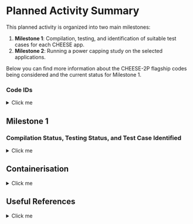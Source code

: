 # Planned Activity Summary

This planned activity is organized into two main milestones:

1. **Milestone 1**: Compilation, testing, and identification of suitable test cases for each CHEESE app.
2. **Milestone 2**: Running a power capping study on the selected applications.

Below you can find more information about the CHEESE-2P flagship codes being considered and the current status for Milestone 1.

### Code IDs

<details>
  <summary>Click me</summary>

| Code                                                         | Domain                                  | Description                                                                                                                                                                                                                                                                                | Version | Dependencies                                                                                   |
|--------------------------------------------------------------|-----------------------------------------|--------------------------------------------------------------------------------------------------------------------------------------------------------------------------------------------------------------------------------------------------------------------------------------------|---------|------------------------------------------------------------------------------------------------|
| [FALL3D](applications/fall3d/README.md)                     | Physical Volcanology                    | Simulates the transport and deposition of volcanic ash/tephra produced by explosive eruptions.                                                                                                                                                                                      | 9.0.1   | Fortran, (MPI), OpenACC (NVFortran), netCDF-Fortran with netCDF-4 support, (PnetCDF)                                                |
| [SPECFEM3D_Cartesian](https://github.com/SPECFEM/specfem3d)  | Computational Seismology                | Simulates acoustic (fluid), elastic (solid), coupled acoustic/elastic, poroelastic seismic wave propagation in any type of conforming mesh of hexahedra.                                                                                                                  | v4.1.1  | Fortran2003, (CUDA), (MPI), (CUBIT), (SCOTCH), (ADIOS), (HDF5)                                                         |
| [SPECFEM3D_GLOBE](https://github.com/SPECFEM/specfem3d_globe)| Computational Seismology                | Simulates global and regional (continental-scale) seismic wave propagation.                                                                                                                                                                                                | -       | Fortran, MPI                                                                                    |
| [XSHELLS](applications/xshells/README.md)                   | Magneto-Hydrodynamics (Earth’s Interior)| Simulates geophysical and astrophysical flows in rotating spherical shells, including magnetic field generation and evolution in magneto-hydrodynamic contexts.                                                                                                                     | -       | NVHPC, Vulkan FFT, MPI                                                                          |
| seissol                                                      | -                                       | -                                                                                                                                                                                                                                                                                          | -       | -                                                                                              |
| elmer-ice                                                    | -                                       | -                                                                                                                                                                                                                                                                                          | -       | -                                                                                              |
| exa-hype                                                     | -                                       | -                                                                                                                                                                                                                                                                                          | -       | -                                                                                              |

---

## Backup Codes

The following codes are to be considered if any of the main targeted codes does not come through

| Code                                                          | Domain                     | Description                                                                                                                                                              | Version | Dependencies |
|---------------------------------------------------------------|----------------------------|--------------------------------------------------------------------------------------------------------------------------------------------------------------------------|---------|--------------|
| [TANDEM](https://tandem.readthedocs.io/en/latest/)            | Computational Seismology  | A scalable discontinuous Galerkin code on unstructured curvilinear grids for linear elasticity problems and sequences of earthquakes and aseismic slip                  | -       | C++, Petsc   |



</details>

## Milestone 1

### Compilation Status, Testing Status, and Test Case Identified


<details>
  <summary>Click me</summary>

| Code                                                                    | leonardo-baremetal                                                         | leonardo-container | thea-baremetal | thea-container | Validation Test | Test Case Identified |
|-------------------------------------------------------------------------|-----------------------------------------------------------------------------|--------------------|----------------|----------------|-----------------|----------------------|
| [FALL3D](applications/fall3d/README.md)                                 | OK                                                                          | OK                 | OK             | OK             |       OK          | OK                   |
| [SPECFEM3D_Cartesian](https://github.com/SPECFEM/specfem3d)              | OK                                                                          | Not started        | Not started    | Not started    |      Not started            | Accepted, Waiting Data From Developers                  | 
| [SPECFEM3D_GLOBE](https://github.com/SPECFEM/specfem3d_globe)            | OK                                                                          | Not started        | Not started    | Not started    |        Not started          | Accepted, Waiting Data From Developers                   |
| [XSHELLS](applications/xshells/README.md)                              | OK                                                                          | Not started        | OK | Not started    |      Not started           | Waiting Response From Developers                  |
| [TANDEM](https://tandem.readthedocs.io/en/latest/)                      | Ok                                                                          | Not started        | Ok             | Not started    |         Not started        | Backup                   |



_Note: The table will be updated as we make progress. Once the applications are successfully compiled and tested, suitable test cases will be chosen and documented._

</details>


## Containerisation 


<details>
  <summary>Click me</summary>

- [NVIDIA HPC SDK](https://ngc.nvidia.com/catalog/containers/nvidia:nvhpc) containers are available on NGC. Two types of containers are provided, "devel" containers which contain the entire HPC SDK development environment, and "runtime" container which include only the components necessary to redistribute software built with the HPC SDK. Some care must will have to be taken in ensuring the UCX library has been configured with all communication mechanmism of interest, eg. `cuda_ipc`, `gdrcopy`. Alternatively one can install all the stack using the HPCCM building blocks, see for example [Generic recipe to build a OFED+UCX+MPI+CUDA container environment](https://github.com/NVIDIA/hpc-container-maker/blob/master/recipes/osu_benchmarks/common.py)
- [HPC CONTAINER MAKER DOCS](https://docs.nvidia.com/hpc-sdk//hpc-sdk-container/index.html)
- [NVIDIA HPC SDK CATALOG - NVIDIA GPU Cloud](https://catalog.ngc.nvidia.com/orgs/nvidia/containers/nvhpc/tags)

### UCX Configuration Information 

**Thea**

<details>
  <summary>Click me</summary>

```shell
singularity pull nvhpc-24.11-devel.sif docker://nvcr.io/nvidia/nvhpc@sha256:e31ab97e8c5914f80b277bd24d9c07c1947355f605967ba65a07ebaeb4eea224
# corresponding to docker://nvcr.io/nvidia/nvhpc:24.11-devel-cuda_multi-ubuntu22.04
singularity shell --nv --no-home nvhpc-24.11-devel.sif 
source /opt/nvidia/hpc_sdk/Linux_aarch64/24.11/comm_libs/12.6/hpcx/latest/hpcx-init.sh
hpcx_load
ucx_info -v
# Library version: 1.17.0
# Library path: /opt/nvidia/hpc_sdk/Linux_aarch64/24.11/comm_libs/12.6/hpcx/latest/ucx/lib/libucs.so.0
# API headers version: 1.17.0
# Git branch '', revision 39c8f9b
# Configured with: --disable-logging --disable-debug --disable-assertions --disable-params-check --without-knem --with-xpmem=/hpc/local/oss/xpmem/v2.7.1 --without-java --enable-devel-headers --with-fuse3-static --with-cuda=/hpc/local/oss/cuda12.5.1/redhat8 --with-gdrcopy --prefix=/build-result/hpcx-v2.20-gcc-inbox-redhat8-cuda12-aarch64/ucx --with-bfd=/hpc/local/oss/binutils/2.37/redhat8

ucx_info -d | grep Transport
#      Transport: self
#      Transport: tcp
#      Transport: tcp
#      Transport: tcp
#      Transport: sysv
#      Transport: posix
#      Transport: cuda_copy
#      Transport: cuda_ipc
#      Transport: gdr_copy
#      Transport: dc_mlx5
#      Transport: rc_verbs
#      Transport: rc_mlx5
#      Transport: ud_verbs
#      Transport: ud_mlx5
#      Transport: cma
```

</details>

**Leonardo**

<details>
  <summary>Click me</summary>

```shell
$ singularity pull nvhpc-devel-24.11.sif  docker://nvcr.io/nvidia/nvhpc:24.11-devel-cuda_multi-ubuntu22.04
$ singularity shell --nv --no-home -B"/leonardo/prod:/leonardo/prod" nvhpc-devel-24.11.sif 
Singularity> module load nvhpc-hpcx-cuda12
Singularity> ucx_info -v
# Library version: 1.17.0
# Library path: /opt/nvidia/hpc_sdk/Linux_x86_64/24.11/comm_libs/12.6/hpcx/hpcx-2.20/ucx/lib/libucs.so.0
# API headers version: 1.17.0
# Git branch '', revision 39c8f9b
# Configured with: --disable-logging --disable-debug --disable-assertions --disable-params-check --without-knem --with-xpmem=/hpc/local/oss/xpmem/v2.7.1 --without-java --enable-devel-headers --with-fuse3-static --with-cuda=/hpc/local/oss/cuda12.5.1/redhat8 --with-gdrcopy --prefix=/build-result/hpcx-v2.20-gcc-inbox-redhat8-cuda12-x86_64/ucx --with-bfd=/hpc/local/oss/binutils/2.37/redhat8
Singularity> ucx_info -d | grep Transport
#      Transport: self
#      Transport: tcp
#      Transport: tcp
#      Transport: tcp
#      Transport: sysv
#      Transport: posix
#      Transport: cuda_copy
#      Transport: cuda_ipc
#      Transport: gdr_copy
#      Transport: dc_mlx5
#      Transport: rc_verbs
#      Transport: rc_mlx5
#      Transport: ud_verbs
#      Transport: ud_mlx5
#      Transport: dc_mlx5
#      Transport: rc_verbs
#      Transport: rc_mlx5
#      Transport: ud_verbs
#      Transport: ud_mlx5
#      Transport: dc_mlx5
#      Transport: rc_verbs
#      Transport: rc_mlx5
#      Transport: ud_verbs
#      Transport: ud_mlx5
#      Transport: dc_mlx5
#      Transport: rc_verbs
#      Transport: rc_mlx5
#      Transport: ud_verbs
#      Transport: ud_mlx5
#      Transport: cma
```

</details>

### Apptainer (Thea) and Singularity (Leonardo)

_Note: Unlike Docker the user inside a Singularity container is the same as the user outside the container and the user's home directory, current directory, and `/tmp` are automatically mounted inside the container._


By default, Apptainer stores its cached images (layers) in your home directory under:

```shell
~/.apptainer/cache
```

Apptainer also has a configuration file (often found at `/etc/apptainer/apptainer.conf` for system-wide settings). If there is a cache directory specified there, it takes precedence.
You can inspect your current cache via `apptainer cache list`. To minimise build time it would ideal to have the apptainer cache directory shared amongst ourselves.

To minimize the container image size and adhere to the permissible redistribution of the HPC SDK, only the application itself and its runtime dependencies should be included in the container. Docker and Singularity both support multi-stage container builds. A multi-stage container specification typically consists of 2 parts:

1. A build stage based on a full development environmentand application source code, and
2. A distribution stage based on a smaller runtime environment that cherry picks content from the build stage such as the application binary and other build artifacts.

### Building 

See Thea user guide.

```shell
salloc -n 1 -N 1 -p gh -t 1:00:00
```

Make sure singularity pull operates entirely from `/local`  for performance reasons and capacity constrains

```shell
mkdir /local/tmp_singularity
mkdir /local/tmp_singularity_cache
export APPTAINER_TMPDIR=/local/tmp_singularity
export APPTAINER_CACHEDIR=/local/tmp_singularity_cache
```

**Example:**

```shell
singularity pull nvhpc-24.11-devel.sif docker://nvcr.io/nvidia/nvhpc:24.11-devel-cuda_multi-ubuntu22.04
singularity pull nvhpc-24.11-runtime.sif docker://nvcr.io/nvidia/nvhpc:24.11-runtime-cuda12.6-ubuntu22.04
```

```shell
export CONT_DIR=$SCRATCH
export CONT_NAME="<container_name>"
mkdir /local/$SLURM_JOBID
cp ${CONT_DIR}/${CONT_NAME} /local/$SLURM_JOBID/
```

_Accessing a SIF container is usually fast enough also when the file is locate on the  $SCRATCH 
filesystem. Copying it on  /local  (preferred) of  $SCRATCH_FAST  will improve the bootstrap time
marginally._

## Important considerations 

**Note** The dataset should be typically mounted from the host into the running container. Including datasets in the container image is bad practice and is not recommended. Datasets can be large and bloat the size of the container image and are often specific to a particular usage. https://docs.nvidia.com/hpc-sdk//hpc-sdk-container/index.html#multi-architecture-support

However, this raises an important question about reproducibility aspects. We are not developing a tutorial. In order to have our work fully reproducible we must also make available the data input (input files, mesh files and so on). We will have to consider whether actually embedding this input data in the image or alternatively make it available somewhere. In CINECA we do not have a registry for the images and thush we will probably have to resort to Docker Hub or Singularity Hub. For the data we also need to find a solution. Git lfs pointers to remote repositories like FALL3D does are out of the question as they are not under our direct control and we can not ensure they will still be there in the future

</details>

## Useful References

<details>
  <summary>Click me</summary>
  
  - **Specfem3d**
    - [SPECFEM3D won the Gordon Bell award for best performance at the SuperComputing 2003](https://dl.acm.org/doi/10.1145/1048935.1050155)
  - **Reproducibility with Containers**
    - [The Scientific Filesystem](https://doi.org/10.1093/gigascience/giy023)
  - **Power Capping**  
    - missing 
  - **GraceHopper**
    - [Understanding Data Movement in Tightly Coupled Heterogeneous Systems: A Case Study with the Grace Hopper Superchip](https://arxiv.org/pdf/2408.11556v2)
  - **Scientific Impact**
    - [In this video from the PASC18 conference in Basel, Alice-Agnes Gabriel presents: Unravelling Earthquake Dynamics through Extreme-Scale Multiphysics Simulations.](https://www.youtube.com/watch?v=nJlzFwYtau0&t=10s) 
  
</details>